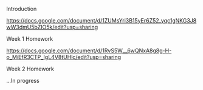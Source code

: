 Introduction

https://docs.google.com/document/d/1ZUMsYri3B15yEr6Z52_yqc1gNKG3J8wW3dmU5bZIO5k/edit?usp=sharing

Week 1 Homework

https://docs.google.com/document/d/1RvS5W__6wQNxA8g8g-H-o_MiEfR3CTP_IgL4V8tUHlc/edit?usp=sharing

Week 2 Homework

...In progress

